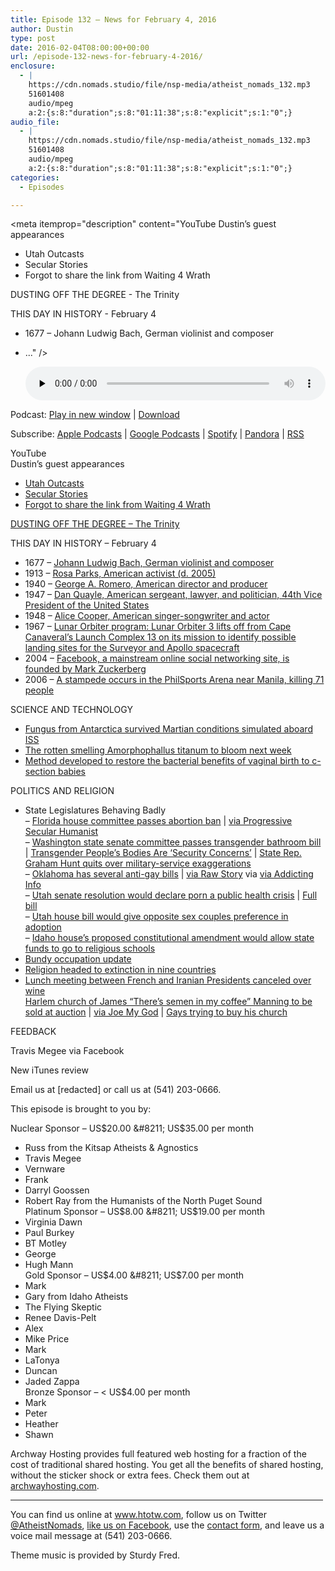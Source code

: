 ```yaml
---
title: Episode 132 – News for February 4, 2016
author: Dustin
type: post
date: 2016-02-04T08:00:00+00:00
url: /episode-132-news-for-february-4-2016/
enclosure:
  - |
    https://cdn.nomads.studio/file/nsp-media/atheist_nomads_132.mp3
    51601408
    audio/mpeg
    a:2:{s:8:"duration";s:8:"01:11:38";s:8:"explicit";s:1:"0";}
audio_file:
  - |
    https://cdn.nomads.studio/file/nsp-media/atheist_nomads_132.mp3
    51601408
    audio/mpeg
    a:2:{s:8:"duration";s:8:"01:11:38";s:8:"explicit";s:1:"0";}
categories:
  - Episodes

---
```

<div itemscope itemtype="http://schema.org/AudioObject">
  <meta itemprop="name" content="Episode 132 &#8211; News for February 4, 2016" />
  
  <meta itemprop="uploadDate" content="2016-02-04T01:00:00-07:00" />
  
  <meta itemprop="encodingFormat" content="audio/mpeg" />
  
  <meta itemprop="duration" content="PT1H11M38S" />
  
  <meta itemprop="description" content="YouTube
Dustin’s guest appearances
* Utah Outcasts
* Secular Stories
* Forgot to share the link from Waiting 4 Wrath

DUSTING OFF THE DEGREE - The Trinity

THIS DAY IN HISTORY - February 4
* 1677 – Johann Ludwig Bach, German violinist and composer
* ..." />
  
  <meta itemprop="contentUrl" content="https://dts.podtrac.com/redirect.mp3/cdn.nomads.studio/file/nsp-media/atheist_nomads_132.mp3" />
  
  <meta itemprop="contentSize" content="49.2" />
  </p> 
  
  <div class="powerpress_player" id="powerpress_player_8389">
    <audio class="wp-audio-shortcode" id="audio-5105-133" preload="none" style="width: 100%;" controls="controls"><source type="audio/mpeg" src="https://dts.podtrac.com/redirect.mp3/cdn.nomads.studio/file/nsp-media/atheist_nomads_132.mp3?_=133" /><a href="https://dts.podtrac.com/redirect.mp3/cdn.nomads.studio/file/nsp-media/atheist_nomads_132.mp3">https://dts.podtrac.com/redirect.mp3/cdn.nomads.studio/file/nsp-media/atheist_nomads_132.mp3</a></audio>
  </div>
</div>

<p class="powerpress_links powerpress_links_mp3">
  Podcast: <a href="https://dts.podtrac.com/redirect.mp3/cdn.nomads.studio/file/nsp-media/atheist_nomads_132.mp3" class="powerpress_link_pinw" target="_blank" title="Play in new window" onclick="return powerpress_pinw('https://htotw.com/?powerpress_pinw=5105-podcast');" rel="nofollow">Play in new window</a> | <a href="https://dts.podtrac.com/redirect.mp3/cdn.nomads.studio/file/nsp-media/atheist_nomads_132.mp3" class="powerpress_link_d" title="Download" rel="nofollow" download="atheist_nomads_132.mp3">Download</a>
</p>

<p class="powerpress_links powerpress_subscribe_links">
  Subscribe: <a href="https://podcasts.apple.com/us/podcast/humanists-take-on-the-world/id530050098?mt=2&ls=1" class="powerpress_link_subscribe powerpress_link_subscribe_itunes" target="_blank" title="Subscribe on Apple Podcasts" rel="nofollow">Apple Podcasts</a> | <a href="https://www.google.com/podcasts?feed=aHR0cDovL2F0aGVpc3Rub21hZHMubGlic3luLmNvbS9yc3M%3D" class="powerpress_link_subscribe powerpress_link_subscribe_googleplay" target="_blank" title="Subscribe on Google Podcasts" rel="nofollow">Google Podcasts</a> | <a href="https://open.spotify.com/show/3LzK2xZGike6Tc1GEMtMbr?si=LieN9SNuTpq96smuaUsH8A" class="powerpress_link_subscribe powerpress_link_subscribe_spotify" target="_blank" title="Subscribe on Spotify" rel="nofollow">Spotify</a> | <a href="https://www.pandora.com/podcast/atheist-nomads/PC:10122?corr=62071012&part=ug" class="powerpress_link_subscribe powerpress_link_subscribe_pandora" target="_blank" title="Subscribe on Pandora" rel="nofollow">Pandora</a> | <a href="https://htotw.com/feed/podcast/" class="powerpress_link_subscribe powerpress_link_subscribe_rss" target="_blank" title="Subscribe via RSS" rel="nofollow">RSS</a>
</p>

YouTube  
Dustin’s guest appearances  
* <a href="http://podhell.com/utah-outcasts-vs-the-atheist-nomads/" target="_blank" rel="noopener">Utah Outcasts</a>  
* <a href="http://podhell.com/secular-stories-interview-with-dustin-williams-atheist-nomads/" target="_blank" rel="noopener">Secular Stories</a>  
* <a href="http://secularoutreach.com/w4w-episode-051-the-one-where-we-mebalow-cha-cha-dobadee-pew-pew/" target="_blank" rel="noopener">Forgot to share the link from Waiting 4 Wrath</a>

<a href="https://en.wikipedia.org/wiki/Trinity" target="_blank" rel="noopener">DUSTING OFF THE DEGREE &#8211; The Trinity</a>

THIS DAY IN HISTORY &#8211; February 4  
* 1677 – <a href="https://en.wikipedia.org/wiki/Johann_Ludwig_Bach" target="_blank" rel="noopener">Johann Ludwig Bach, German violinist and composer</a>  
* 1913 – <a href="https://en.wikipedia.org/wiki/Rosa_Parks" target="_blank" rel="noopener">Rosa Parks, American activist (d. 2005)</a>  
* 1940 – <a href="https://en.wikipedia.org/wiki/George_A._Romero" target="_blank" rel="noopener">George A. Romero, American director and producer</a>  
* 1947 – <a href="https://en.wikipedia.org/wiki/Dan_Quayle" target="_blank" rel="noopener">Dan Quayle, American sergeant, lawyer, and politician, 44th Vice President of the United States</a>  
* 1948 – <a href="https://en.wikipedia.org/wiki/Alice_Cooper" target="_blank" rel="noopener">Alice Cooper, American singer-songwriter and actor</a>  
* 1967 – <a href="https://en.wikipedia.org/wiki/Lunar_Orbiter_3" target="_blank" rel="noopener">Lunar Orbiter program: Lunar Orbiter 3 lifts off from Cape Canaveral&#8217;s Launch Complex 13 on its mission to identify possible landing sites for the Surveyor and Apollo spacecraft</a>  
* 2004 – <a href="https://en.wikipedia.org/wiki/Facebook" target="_blank" rel="noopener">Facebook, a mainstream online social networking site, is founded by Mark Zuckerberg</a>  
* 2006 – <a href="https://en.wikipedia.org/wiki/PhilSports_Stadium_stampede" target="_blank" rel="noopener">A stampede occurs in the PhilSports Arena near Manila, killing 71 people</a>

SCIENCE AND TECHNOLOGY  
* <a href="http://www.popsci.com/fungi-survive-mars-like-conditions-on-iss" target="_blank" rel="noopener">Fungus from Antarctica survived Martian conditions simulated aboard ISS</a>  
* <a href="http://www.twincities.com/2016/02/01/corpse-flower-set-to-bloom-next-week-in-st-paul/" target="_blank" rel="noopener">The rotten smelling Amorphophallus titanum to bloom next week</a>  
* <a href="http://m.livescience.com/53551-vaginal-microbial-transfer-c-section-babies.html" target="_blank" rel="noopener">Method developed to restore the bacterial benefits of vaginal birth to c-section babies</a>

POLITICS AND RELIGION

* State Legislatures Behaving Badly  
&#8211; <a href="http://www.tampabay.com/news/politics/stateroundup/lawmakers-will-consider-total-ban-on-abortions-in-florida/2262690" target="_blank" rel="noopener">Florida house committee passes abortion ban</a> | <a href="http://www.patheos.com/blogs/progressivesecularhumanist/2016/01/florida-bill-would-make-most-abortions-a-felony/" target="_blank" rel="noopener">via Progressive Secular Humanist</a>  
&#8211; <a href="http://q13fox.com/2016/01/27/state-senate-panel-narrowly-votes-to-reverse-transgender-bathroom-rule/" target="_blank" rel="noopener">Washington state senate committee passes transgender bathroom bill</a> | <a href="http://thinkprogress.org/lgbt/2016/01/19/3740592/washington-transgender-backlash/" target="_blank" rel="noopener">Transgender People’s Bodies Are ‘Security Concerns’</a> | <a href="http://www.seattletimes.com/seattle-news/politics/rep-graham-hunt-resigns-over-military-service-exaggerations/" target="_blank" rel="noopener">State Rep. Graham Hunt quits over military-service exaggerations</a>  
&#8211; <a href="http://www.slate.com/blogs/outward/2016/01/28/oklahoma_anti_gay_bills_on_conversion_therapy_and_blood_testing_are_crazy.html" target="_blank" rel="noopener">Oklahoma has several anti-gay bills</a> | <a href="http://www.rawstory.com/2016/01/oklahoma-lawmaker-wants-to-outlaw-depressed-and-suicidal-lgbt-children-from-seeing-gay-friendly-therapists/" target="_blank" rel="noopener">via Raw Story</a> via <a href="http://www.addictinginfo.org/2016/01/29/oklahoma-gop-bill-would-ban-suicidal-lgbt-teens-from-seeking-help-from-pro-gay-therapists/" target="_blank" rel="noopener">via Addicting Info</a>  
&#8211; <a href="http://fox13now.com/2016/01/29/senate-resolution-in-utah-seeks-to-declare-porn-a-public-health-crisis/" target="_blank" rel="noopener">Utah senate resolution would declare porn a public health crisis</a> | <a href="http://le.utah.gov/~2016/bills/static/SCR009.html" target="_blank" rel="noopener">Full bill</a>  
&#8211; <a href="http://www.sltrib.com/news/3468812-155/bill-would-reinstate-utah-adoption-preference" target="_blank" rel="noopener">Utah house bill would give opposite sex couples preference in adoption</a>  
&#8211; <a href="http://www.idahoednews.org/news/lawmaker-seeks-to-ease-ban-on-church-school-funding/#.Vq7Tp7JhmHt" target="_blank" rel="noopener">Idaho house’s proposed constitutional amendment would allow state funds to go to religious schools</a>  
* <a href="https://en.wikipedia.org/wiki/Occupation_of_the_Malheur_National_Wildlife_Refuge" target="_blank" rel="noopener">Bundy occupation update</a>  
* <a href="http://www.bbc.com/news/science-environment-12811197" target="_blank" rel="noopener">Religion headed to extinction in nine countries</a>  
* <a href="http://www.dailymail.co.uk/news/article-3419814/Lunch-French-Iranians-CANCELLED-President-Hollande-refused-wine-menu-meeting-Muslim-counterpart-Rouhani.html" target="_blank" rel="noopener">Lunch meeting between French and Iranian Presidents canceled over wine</a>  
<a href="https://www.dnainfo.com/new-york/20160128/central-harlem/homophobic-pastors-harlem-church-up-for-public-auction-over-unpaid-debts" target="_blank" rel="noopener">Harlem church of James “There’s semen in my coffee” Manning to be sold at auction</a> | <a href="http://www.joemygod.com/2016/01/28/boom-lowered-state-court-orders-harlem-hate-church-be-placed-at-public-auction-over-unpaid-bills/" target="_blank" rel="noopener">via Joe My God</a> | <a href="http://www.lgbtqnation.com/2016/02/james-david-manning-isnt-pleased-that-fags-are-trying-to-buy-his-church/" target="_blank" rel="noopener">Gays trying to buy his church</a>

FEEDBACK

‎Travis Megee‎ via Facebook

New iTunes review

Email us at [redacted] or call us at (541) 203-0666.

This episode is brought to you by:

Nuclear Sponsor &#8211; US$20.00 &#8211; US$35.00 per month  
* Russ from the Kitsap Atheists & Agnostics  
* Travis Megee  
* Vernware  
* Frank  
* Darryl Goossen  
* Robert Ray from the Humanists of the North Puget Sound  
Platinum Sponsor &#8211; US$8.00 &#8211; US$19.00 per month  
* Virginia Dawn  
* Paul Burkey  
* BT Motley  
* George  
* Hugh Mann  
Gold Sponsor &#8211; US$4.00 &#8211; US$7.00 per month  
* Mark  
* Gary from Idaho Atheists  
* The Flying Skeptic  
* Renee Davis-Pelt  
* Alex  
* Mike Price  
* Mark  
* LaTonya  
* Duncan  
* Jaded Zappa  
Bronze Sponsor &#8211; < US$4.00 per month  
* Mark  
* Peter  
* Heather  
* Shawn

Archway Hosting provides full featured web hosting for a fraction of the cost of traditional shared hosting. You get all the benefits of shared hosting, without the sticker shock or extra fees. Check them out at <a href="http://archwayhosting.com/" target="_blank" rel="noopener">archwayhosting.com</a>.

<hr width="500" />

You can find us online at <a href="https://www.htotw.com/" target="_blank" rel="noopener">www.htotw.com</a>, follow us on Twitter <a href="https://twitter.com/AtheistNomads" target="_blank" rel="noopener">@AtheistNomads</a>, <a href="https://htotw.com/facebook" target="_blank" rel="noopener">like us on Facebook</a>, use the [contact form](https://htotw.com/contact), and leave us a voice mail message at (541) 203-0666.

Theme music is provided by Sturdy Fred.